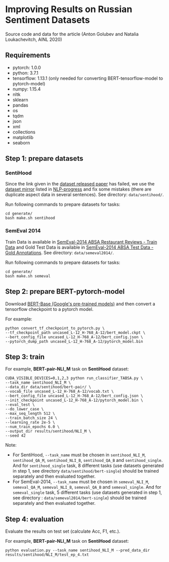 # Improving Results on Russian Sentiment Datasets

Source code and data for the article (Anton Golubev and Natalia Loukachevitch, AINL 2020)

## Requirements

* pytorch: 1.0.0
* python: 3.7.1
* tensorflow: 1.13.1 (only needed for converting BERT-tensorflow-model to pytorch-model)
* numpy: 1.15.4
* nltk
* sklearn
* pandas
* os
* tqdm
* json
* xml
* collections
* matplotlib
* seaborn

## Step 1: prepare datasets

### SentiHood

Since the link given in the [dataset released paper](<http://www.aclweb.org/anthology/C16-1146>) has failed, we use the [dataset mirror](<https://github.com/uclmr/jack/tree/master/data/sentihood>) listed in [NLP-progress](https://github.com/sebastianruder/NLP-progress/blob/master/english/sentiment_analysis.md) and fix some mistakes (there are duplicate aspect data in several sentences). See directory: `data/sentihood/`.

Run following commands to prepare datasets for tasks:

```
cd generate/
bash make.sh sentihood
```

### SemEval 2014

Train Data is available in [SemEval-2014 ABSA Restaurant Reviews - Train Data](http://metashare.ilsp.gr:8080/repository/browse/semeval-2014-absa-restaurant-reviews-train-data/479d18c0625011e38685842b2b6a04d72cb57ba6c07743b9879d1a04e72185b8/) and Gold Test Data is available in [SemEval-2014 ABSA Test Data - Gold Annotations](http://metashare.ilsp.gr:8080/repository/browse/semeval-2014-absa-test-data-gold-annotations/b98d11cec18211e38229842b2b6a04d77591d40acd7542b7af823a54fb03a155/). See directory: `data/semeval2014/`.

Run following commands to prepare datasets for tasks:

```
cd generate/
bash make.sh semeval
```

## Step 2: prepare BERT-pytorch-model

Download [BERT-Base (Google's pre-trained models)](https://github.com/google-research/bert) and then convert a tensorflow checkpoint to a pytorch model.

For example:

```
python convert_tf_checkpoint_to_pytorch.py \
--tf_checkpoint_path uncased_L-12_H-768_A-12/bert_model.ckpt \
--bert_config_file uncased_L-12_H-768_A-12/bert_config.json \
--pytorch_dump_path uncased_L-12_H-768_A-12/pytorch_model.bin
```

## Step 3: train

For example, **BERT-pair-NLI_M** task on **SentiHood** dataset:

```
CUDA_VISIBLE_DEVICES=0,1,2,3 python run_classifier_TABSA.py \
--task_name sentihood_NLI_M \
--data_dir data/sentihood/bert-pair/ \
--vocab_file uncased_L-12_H-768_A-12/vocab.txt \
--bert_config_file uncased_L-12_H-768_A-12/bert_config.json \
--init_checkpoint uncased_L-12_H-768_A-12/pytorch_model.bin \
--eval_test \
--do_lower_case \
--max_seq_length 512 \
--train_batch_size 24 \
--learning_rate 2e-5 \
--num_train_epochs 6.0 \
--output_dir results/sentihood/NLI_M \
--seed 42
```

Note:

* For SentiHood, `--task_name` must be chosen in `sentihood_NLI_M`, `sentihood_QA_M`, `sentihood_NLI_B`, `sentihood_QA_B` and `sentihood_single`. And for `sentihood_single` task, 8 different tasks (use datasets generated in step 1, see directory `data/sentihood/bert-single`) should be trained separately and then evaluated together.
* For SemEval-2014, `--task_name` must be chosen in `semeval_NLI_M`, `semeval_QA_M`, `semeval_NLI_B`, `semeval_QA_B` and `semeval_single`. And for `semeval_single` task, 5 different tasks (use datasets generated in step 1, see directory : `data/semeval2014/bert-single`) should be trained separately and then evaluated together.

## Step 4: evaluation

Evaluate the results on test set (calculate Acc, F1, etc.).

For example, **BERT-pair-NLI_M** task on **SentiHood** dataset:

```
python evaluation.py --task_name sentihood_NLI_M --pred_data_dir results/sentihood/NLI_M/test_ep_4.txt
```

